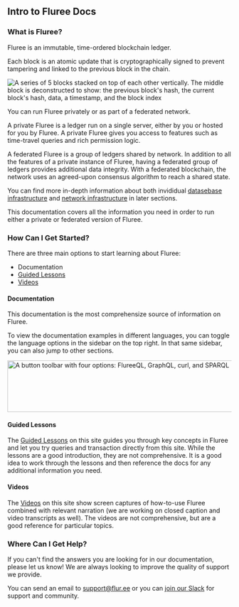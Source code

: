 ## Intro to Fluree Docs

### What is Fluree?
Fluree is an immutable, time-ordered blockchain ledger. 

Each block is an atomic update that is cryptographically signed to prevent tampering and linked to the previous block in the chain.

<img class="medium-img float-left" src="https://s3.amazonaws.com/fluree-docs/blockContents.png" alt="A series of 5 blocks stacked on top of each other vertically. The middle block is deconstructed to show: the previous block's hash, the current block's hash, data, a timestamp, and the block index">


You can run Fluree privately or as part of a federated network.  

A private Fluree is a ledger run on a single server, either by you or hosted for you by Fluree. A private Fluree gives you access to features such as time-travel queries and rich permission logic.

A federated Fluree is a group of ledgers shared by network. In addition to all the features of a private instance of Fluree, having a federated group of ledgers provides additional data integrity. With a federated blockchain, the network uses an agreed-upon consensus algorithm to reach a shared state.  

You can find more in-depth information about both invididual [datasebase infrastructure](/docs/infrastructure/db-infrastructure) and [network infrastructure](/docs/infrastructure/network-infrastructure) in later sections. 

This documentation covers all the information you need in order to run either a private or federated version of Fluree. 

### How Can I Get Started?

There are three main options to start learning about Fluree:

- Documentation
- [Guided Lessons](/lesson)
- [Videos](/video)

#### Documentation
This documentation is the most comprehensize source of information on Fluree.

To view the documentation examples in different languages, you can toggle the language options in the sidebar on the top right. In that same sidebar, you can also jump to other sections.

<p class="text-center">
    <img style="width: 600px; height: 116px" src="https://s3.amazonaws.com/fluree-docs/language-options.png" alt="A button toolbar with four options: FlureeQL, GraphQL, curl, and SPARQL">
</p>

#### Guided Lessons
The [Guided Lessons](/lesson) on this site guides you through key concepts in Fluree and let you try queries and transaction directly from this site. While the lessons are a good introduction, they are not comprehensive. It is a good idea to work through the lessons and then reference the docs for any additional information you need. 

#### Videos
The [Videos](/video) on this site show screen captures of how-to-use Fluree combined with relevant narration (we are working on closed caption and video transcripts as well).
The videos are not comprehensive, but are a good reference for particular topics. 

### Where Can I Get Help?
If you can't find the answers you are looking for in our documentation, please let us know! We are always looking to improve the quality of support we provide.

You can send an email to <support@flur.ee> or you can <a href="https://launchpass.com/flureedb" target="_blank" rel="noopener noreferrer">join our Slack</a> for support and community.